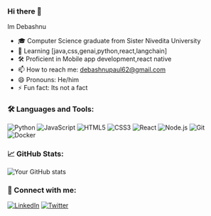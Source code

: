 ### Hi there 👋

Im Debashnu

- 🎓 Computer Science graduate from Sister Nivedita University
- 🌱 Learning [java,css,genai,python,react,langchain]
- 🛠 Proficient in Mobile app development,react native
- 📫 How to reach me: debashnupaul62@gmail.com
- 😄 Pronouns: He/him
- ⚡ Fun fact: Its not a fact 

### 🛠 Languages and Tools:

![Python](https://img.shields.io/badge/-Python-000?&logo=Python)
![JavaScript](https://img.shields.io/badge/-JavaScript-000?&logo=JavaScript)
![HTML5](https://img.shields.io/badge/-HTML5-000?&logo=HTML5)
![CSS3](https://img.shields.io/badge/-CSS3-000?&logo=CSS3&logoColor=1572B6)
![React](https://img.shields.io/badge/-React-000?&logo=React)
![Node.js](https://img.shields.io/badge/-Node.js-000?&logo=node.js)
![Git](https://img.shields.io/badge/-Git-000?&logo=git)
![Docker](https://img.shields.io/badge/-Docker-000?&logo=Docker)

### 📈 GitHub Stats:

![Your GitHub stats](https://github-readme-stats.vercel.app/api?username=Debashnu&show_icons=true&theme=radical)

### 🔗 Connect with me:

[![LinkedIn](https://img.shields.io/badge/-LinkedIn-000?&logo=LinkedIn)](www.linkedin.com/in/debashnu-paul-2046a2316)
[![Twitter](https://img.shields.io/badge/-Twitter-000?&logo=Twitter)](https://x.com/DevDebashnu)

